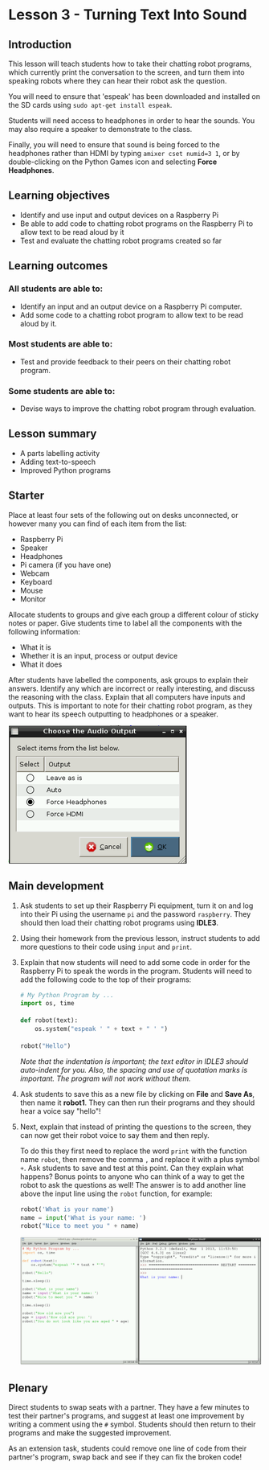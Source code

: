 # Lesson 3 - Turning Text Into Sound

## Introduction

This lesson will teach students how to take their chatting robot programs, which currently print the conversation to the screen, and turn them into speaking robots where they can hear their robot ask the question. 

You will need to ensure that 'espeak' has been downloaded and installed on the SD cards using `sudo apt-get install espeak`.

Students will need access to headphones in order to hear the sounds. You may also require a speaker to demonstrate to the class.

Finally, you will need to ensure that sound is being forced to the headphones rather than HDMI by typing `amixer cset numid=3 1`, or by double-clicking on the Python Games icon and selecting **Force Headphones**.

## Learning objectives

- Identify and use input and output devices on a Raspberry Pi
- Be able to add code to chatting robot programs on the Raspberry Pi to allow text to be read aloud by it
- Test and evaluate the chatting robot programs created so far


## Learning outcomes

### All students are able to:

- Identify an input and an output device on a Raspberry Pi computer.
- Add some code to a chatting robot program to allow text to be read aloud by it.


### Most students are able to:

- Test and provide feedback to their peers on their chatting robot program.

### Some students are able to:

- Devise ways to improve the chatting robot program through evaluation.


## Lesson summary

- A parts labelling activity 
- Adding text-to-speech
- Improved Python programs

## Starter

Place at least four sets of the following out on desks unconnected, or however many you can find of each item from the list: 

- Raspberry Pi 
- Speaker
- Headphones 
- Pi camera (if you have one) 
- Webcam
- Keyboard
- Mouse
- Monitor 

Allocate students to groups and give each group a different colour of sticky notes or paper. Give students time to label all the components with the following information:

- What it is
- Whether it is an input, process or output device
- What it does

After students have labelled the components, ask groups to explain their answers. Identify any which are incorrect or really interesting, and discuss the reasoning with the class. Explain that all computers have inputs and outputs. This is important to note for their chatting robot program, as they want to hear its speech outputting to headphones or a speaker.

![](audio_output.png)

## Main development

1. Ask students to set up their Raspberry Pi equipment, turn it on and log into their Pi using the username `pi` and the password `raspberry`. They should then load their chatting robot programs using **IDLE3**.
	
2. Using their homework from the previous lesson, instruct students to add more questions to their code using `input` and `print`.

3. Explain that now students will need to add some code in order for the Raspberry Pi to speak the words in the program. Students will need to add the following code to the top of their programs:

	```python
	# My Python Program by ...
	import os, time
	
	def robot(text):
	    os.system("espeak ' " + text + " ' ")
	
	robot("Hello")
	```
	*Note that the indentation is important; the text editor in IDLE3 should auto-indent for you. Also, the spacing and use of quotation marks is important. The program will not work without them.*    

4. Ask students to save this as a new file by clicking on **File** and **Save As**, then name it **robot1**. They can then run their programs and they should hear a voice say "hello"!

5. Next, explain that instead of printing the questions to the screen, they can now get their robot voice to say them and then reply. 

	To do this they first need to replace the word `print` with the function name `robot`, then remove the comma `,` and replace it with a plus symbol `+`. Ask students to save and test at this point. Can they explain what happens? Bonus points to anyone who can think of a way to get the robot to ask the questions as well! The answer is to add another line above the input line using the `robot` function, for example:
	
	```python
	robot('What is your name')
	name = input('What is your name: ')
	robot("Nice to meet you " + name)
	```

	![](espeak2.png)

## Plenary

Direct students to swap seats with a partner. They have a few minutes to test their partner's programs, and suggest at least one improvement by writing a comment using the `#` symbol. Students should then return to their programs and make the suggested improvement.

As an extension task, students could remove one line of code from their partner's program, swap back and see if they can fix the broken code!



